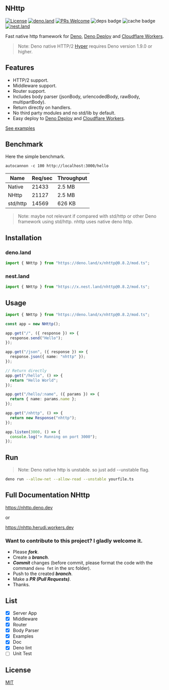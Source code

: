 <!-- // deno-fmt-ignore-file -->

## NHttp

[![License](https://img.shields.io/:license-mit-blue.svg)](http://badges.mit-license.org)
[![deno.land](https://img.shields.io/endpoint?url=https%3A%2F%2Fdeno-visualizer.danopia.net%2Fshields%2Flatest-version%2Fx%2Fnhttp@0.8.2%2Fmod.ts)](https://deno.land/x/nhttp)
[![PRs Welcome](https://img.shields.io/badge/PRs-welcome-blue.svg)](http://makeapullrequest.com)
![deps badge](https://img.shields.io/endpoint?url=https%3A%2F%2Fdeno-visualizer.danopia.net%2Fshields%2Fdep-count%2Fhttps%2Fdeno.land%2Fx%2Fnhttp%2Fmod.ts)
![cache badge](https://img.shields.io/endpoint?url=https%3A%2F%2Fdeno-visualizer.danopia.net%2Fshields%2Fcache-size%2Fhttps%2Fdeno.land%2Fx%2Fnhttp%2Fmod.ts)
[![nest.land](https://nest.land/badge.svg)](https://nest.land/package/nhttp)

Fast native http framework for [Deno](https://deno.land/),
[Deno Deploy](https://deno.com/deploy) and
[Cloudflare Workers](https://workers.cloudflare.com).

> Note: Deno native HTTP/2 [Hyper](https://hyper.rs/) requires Deno version
> 1.9.0 or higher.

## Features

- HTTP/2 support.
- Middleware support.
- Router support.
- Includes body parser (jsonBody, urlencodedBody, rawBody, multipartBody).
- Return directly on handlers.
- No third party modules and no std/lib by default.
- Easy deploy to [Deno Deploy](https://deno.com/deploy) and
  [Cloudflare Workers](https://workers.cloudflare.com).

[See examples](https://github.com/nhttp/nhttp/tree/master/examples)

## Benchmark

Here the simple benchmark.

`autocannon -c 100 http://localhost:3000/hello`

| Name     | Req/sec | Throughput |
| -------- | ------- | ---------- |
| Native   | 21433   | 2.5 MB     |
| NHttp    | 21127   | 2.5 MB     |
| std/http | 14569   | 626 KB     |

> Note: maybe not relevant if compared with std/http or other Deno framework
> using std/http. nhttp uses native deno http.

## Installation

### deno.land

```ts
import { NHttp } from "https://deno.land/x/nhttp@0.8.2/mod.ts";
```

### nest.land

```ts
import { NHttp } from "https://x.nest.land/nhttp@0.8.2/mod.ts";
```

## Usage

```ts
import { NHttp } from "https://deno.land/x/nhttp@0.8.2/mod.ts";

const app = new NHttp();

app.get("/", ({ response }) => {
  response.send("Hello");
});

app.get("/json", ({ response }) => {
  response.json({ name: "nhttp" });
});

// Return directly
app.get("/hello", () => {
  return "Hello World";
});

app.get("/hello/:name", ({ params }) => {
  return { name: params.name };
});

app.get("/nhttp", () => {
  return new Response("nhttp");
});

app.listen(3000, () => {
  console.log("> Running on port 3000");
});
```

## Run

> Note: Deno native http is unstable. so just add --unstable flag.

```bash
deno run --allow-net --allow-read --unstable yourfile.ts
```

## Full Documentation NHttp

https://nhttp.deno.dev

or

https://nhttp.herudi.workers.dev

### Want to contribute to this project? I gladly welcome it.

- Please _**fork**_.
- Create a _**branch**_.
- _**Commit**_ changes (before commit, please format the code with the command
  `deno fmt` in the src folder).
- Push to the created _**branch**_.
- Make a _**PR (Pull Requests)**_.
- Thanks.

## List

- [x] Server App
- [x] Middleware
- [x] Router
- [x] Body Parser
- [x] Examples
- [x] Doc
- [x] Deno lint
- [ ] Unit Test

## License

[MIT](LICENSE)
